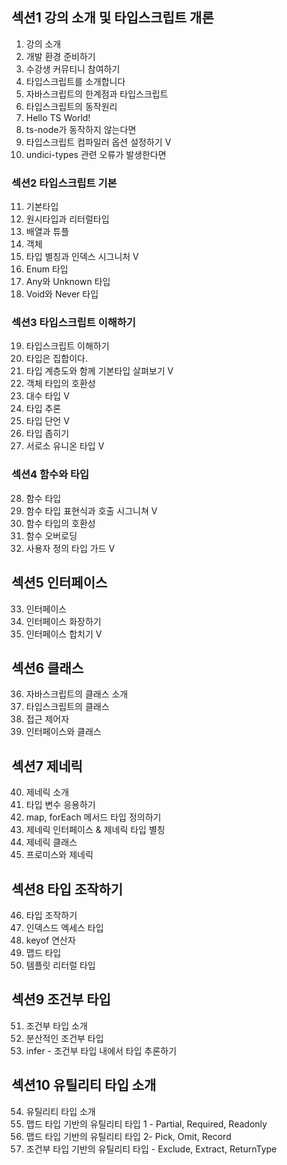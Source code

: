## 섹션1 강의 소개 및 타입스크립트 개론
1. 강의 소개
2. 개발 환경 준비하기
3. 수강생 커뮤티니 참여하기
4. 타입스크립트를 소개합니다
5. 자바스크립트의 한계점과 타입스크립트
6. 타입스크립트의 동작원리
7. Hello TS World!
8. ts-node가 동작하지 않는다면
9. 타입스크립트 컴파일러 옵션 설정하기 V
10. undici-types 관련 오류가 발생한다면

### 섹션2 타입스크립트 기본
11. 기본타입
12. 원시타입과 리터럴타입
13. 배열과 튜플
14. 객체
15. 타입 별칭과 인덱스 시그니처 V
16. Enum 타입
17. Any와 Unknown 타입
18. Void와 Never 타입

### 섹션3 타입스크립트 이해하기
19. 타입스크립트 이해하기
20. 타입은 집합이다.
21. 타입 계층도와 함께 기본타입 살펴보기 V
22. 객체 타입의 호환성
23. 대수 타입 V
24. 타입 추론
25. 타입 단언 V
26. 타입 좁히기
27. 서로소 유니온 타입 V

### 섹션4 함수와 타입
28. 함수 타입
29. 함수 타입 표현식과 호출 시그니쳐 V
30. 함수 타입의 호환성 
31. 함수 오버로딩
32. 사용자 정의 타입 가드 V

## 섹션5 인터페이스
33. 인터페이스
34. 인터페이스 화장하기
35. 인터페이스 합치기 V

## 섹션6 클래스
36. 자바스크립트의 클래스 소개
37. 타입스크립트의 클래스
38. 접근 제어자
39. 인터페이스와 클래스

## 섹션7 제네릭
40. 제네릭 소개
41. 타입 변수 응용하기
42. map, forEach 메서드 타입 정의하기
43. 제네릭 인터페이스 & 제네릭 타입 별칭
44. 제네릭 클래스
45. 프로미스와 제네릭

## 섹션8 타입 조작하기
46. 타입 조작하기
47. 인덱스드 엑세스 타입
48. keyof 연산자
49. 맵드 타입
50. 템플릿 리터럴 타입

## 섹션9 조건부 타입
51. 조건부 타입 소개
52. 분산적인 조건부 타입
53. infer - 조건부 타입 내에서 타입 추론하기

## 섹션10 유틸리티 타입 소개
54. 유틸리티 타입 소개
55. 맵드 타입 기반의 유틸리티 타입 1 - Partial, Required, Readonly
56. 맵드 타입 기반의 유틸리티 타입 2- Pick, Omit, Record
57. 조건부 타입 기반의 유틸리티 타입 - Exclude, Extract, ReturnType